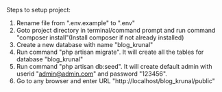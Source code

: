 Steps to setup project:
1. Rename file from ".env.example" to ".env"
2. Goto project directory in terminal/command prompt and run command "composer install"(Install composer if not already installed)
3. Create a new database with name "blog_krunal"
4. Run command "php artisan migrate". It will create all the tables for database "blog_krunal"
5. Run command "php artisan db:seed". It will create default admin with userid "admin@admin.com" and password "123456".
6. Go to any browser and enter URL "http://localhost/blog_krunal/public"
